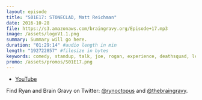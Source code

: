 ```yaml
---
layout: episode
title: "S01E17: STONECLAD, Matt Reichman"
date: 2016-10-28
file: https://s3.amazonaws.com/braingravy.org/Episode+17.mp3
image: /assets/logoV1.1.png
summary: Summary will go here.
duration: "01:29:14" #audio length in min
length: "192722857" #filesize in bytes
keywords: comedy, standup, talk, joe, rogan, experience, deathsquad, legion, of, skanks, science, media, news, video, games, nerd, comics, nerdist, pop, culter, technology, politics, npr
promo: /assets/promos/S01E17.png
---
```



- [YouTube](https://www.youtube.com/channel/UCeHkFQsmv90Num66OcKSAXg)


Find Ryan and Brain Gravy on Twitter: [@rynoctopus](https://twitter.com/rynoctopus) and [@thebraingravy](https://twitter.com/thebraingravy).